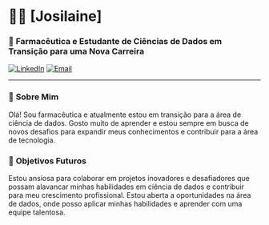 # 👩‍💻 [Josilaine]

### 🌟 **Farmacêutica e Estudante de Ciências de Dados em Transição para uma Nova Carreira**

[![LinkedIn](https://img.shields.io/badge/LinkedIn-Perfil-blue)](https://www.linkedin.com/in/josilainecampos/) [![Email](https://img.shields.io/badge/Email-seuemail%40email.com-red)](mailto:josilaine_victor@hotmail.com)

---

### 📝 **Sobre Mim**

Olá! Sou farmacêutica e atualmente estou em transição para a área de ciência de dados. Gosto muito de aprender e estou sempre em busca de novos desafios para expandir meus conhecimentos e contribuir para a área de tecnologia.

### 🎯 **Objetivos Futuros**

Estou ansiosa para colaborar em projetos inovadores e desafiadores que possam alavancar minhas habilidades em ciência de dados e contribuir para meu crescimento profissional. Estou aberta a oportunidades na área de dados, onde posso aplicar minhas habilidades e aprender com uma equipe talentosa.

